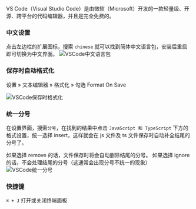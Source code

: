 VS Code（Visual Studio Code）是由微软（Microsoft）开发的一款轻量级、开源、跨平台的代码编辑器，并且是完全免费的。

### 中文设置

点击左边栏的扩展图标，搜索 `chinese` 就可以找到简体中文语言包，安装后重启即可切换为中文界面。
![VSCode中文语言包](https://lib.zhaiduting.work.gd/uPic/VSCode%E4%B8%AD%E6%96%87%E8%AF%AD%E8%A8%80%E5%8C%85.png)

### 保存时自动格式化

设置 » 文本编辑器 » 格式化 » 勾选 Format On Save

![VSCode保存时格式化](https://lib.zhaiduting.work.gd/uPic/VSCode%E4%BF%9D%E5%AD%98%E6%97%B6%E6%A0%BC%E5%BC%8F%E5%8C%96.png)

### 统一分号

在设置界面，搜索`分号`，在找到的结果中点击 `JavaScript 和 TypeScript` 下方的格式设置，统一选择 insert，这样就会在 js 文件及 ts 文件保存时自动补全结尾的分号了。

如果选择 remove 的话，文件保存时将会自动删除结尾的分号。
如果选择 ignore 的话，不会处理结尾的分号（这通常会出现分号不统一的现象）
![VSCode统一分号](https://lib.zhaiduting.work.gd/uPic/VSCode%E7%BB%9F%E4%B8%80%E5%88%86%E5%8F%B7.png)

### 快捷键

`⌘ + J` 打开或关闭终端面板

